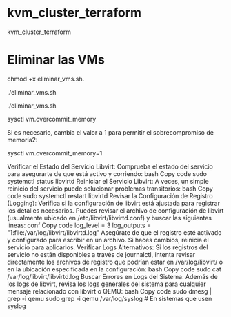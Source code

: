 # kvm_cluster_terraform
 kvm_cluster_terraform


# Eliminar las VMs
chmod +x eliminar_vms.sh.

./eliminar_vms.sh


./eliminar_vms.sh



sysctl vm.overcommit_memory

Si es necesario, cambia el valor a 1 para permitir el sobrecompromiso de memoria2:

sysctl vm.overcommit_memory=1


Verificar el Estado del Servicio Libvirt:
Comprueba el estado del servicio para asegurarte de que está activo y corriendo:
bash
Copy code
sudo systemctl status libvirtd
Reiniciar el Servicio Libvirt:
A veces, un simple reinicio del servicio puede solucionar problemas transitorios:
bash
Copy code
sudo systemctl restart libvirtd
Revisar la Configuración de Registro (Logging):
Verifica si la configuración de libvirt está ajustada para registrar los detalles necesarios. Puedes revisar el archivo de configuración de libvirt (usualmente ubicado en /etc/libvirt/libvirtd.conf) y buscar las siguientes líneas:
conf
Copy code
log_level = 3
log_outputs = "1:file:/var/log/libvirt/libvirtd.log"
Asegúrate de que el registro esté activado y configurado para escribir en un archivo. Si haces cambios, reinicia el servicio para aplicarlos.
Verificar Logs Alternativos:
Si los registros del servicio no están disponibles a través de journalctl, intenta revisar directamente los archivos de registro que podrían estar en /var/log/libvirt/ o en la ubicación especificada en la configuración:
bash
Copy code
sudo cat /var/log/libvirt/libvirtd.log
Buscar Errores en Logs del Sistema:
Además de los logs de libvirt, revisa los logs generales del sistema para cualquier mensaje relacionado con libvirt o QEMU:
bash
Copy code
sudo dmesg | grep -i qemu
sudo grep -i qemu /var/log/syslog  # En sistemas que usen syslog